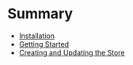 # Summary

- [Installation](installation.md)
- [Getting Started](getting-started.md)
- [Creating and Updating the Store](creating-and-updating-the-store.md)

